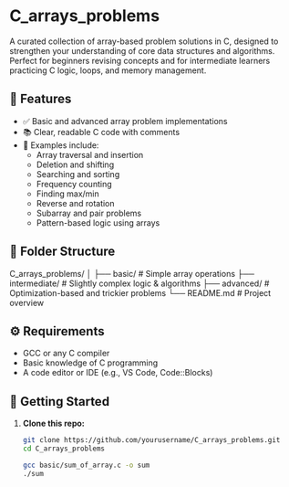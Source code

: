 # C_arrays_problems

A curated collection of array-based problem solutions in C, designed to strengthen your understanding of core data structures and algorithms.
Perfect for beginners revising concepts and for intermediate learners practicing C logic, loops, and memory management.

## 🧠 Features

- ✅ Basic and advanced array problem implementations
- 📚 Clear, readable C code with comments
- 🧪 Examples include:
  - Array traversal and insertion
  - Deletion and shifting
  - Searching and sorting
  - Frequency counting
  - Finding max/min
  - Reverse and rotation
  - Subarray and pair problems
  - Pattern-based logic using arrays

## 📂 Folder Structure
C_arrays_problems/
│
├── basic/ # Simple array operations
├── intermediate/ # Slightly complex logic & algorithms
├── advanced/ # Optimization-based and trickier problems
└── README.md # Project overview

## ⚙️ Requirements

- GCC or any C compiler
- Basic knowledge of C programming
- A code editor or IDE (e.g., VS Code, Code::Blocks)

## 🚀 Getting Started

1. **Clone this repo:**

   ```bash
   git clone https://github.com/yourusername/C_arrays_problems.git
   cd C_arrays_problems
   
   gcc basic/sum_of_array.c -o sum
   ./sum
